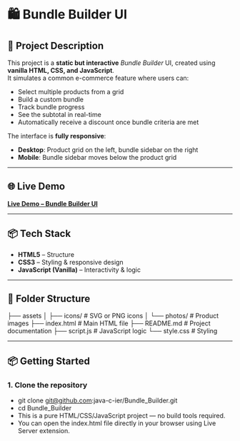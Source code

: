 # 🛍️ Bundle Builder UI

## 📖 Project Description
This project is a **static but interactive** *Bundle Builder* UI, created using **vanilla HTML, CSS, and JavaScript**.  
It simulates a common e-commerce feature where users can:
- Select multiple products from a grid
- Build a custom bundle
- Track bundle progress
- See the subtotal in real-time
- Automatically receive a discount once bundle criteria are met

The interface is **fully responsive**:
- **Desktop**: Product grid on the left, bundle sidebar on the right
- **Mobile**: Bundle sidebar moves below the product grid

---

## 🌐 Live Demo
[**Live Demo – Bundle Builder UI**](https://bundlebuilderwebsite.netlify.app/)

---

## 📦 Tech Stack
- **HTML5** – Structure
- **CSS3** – Styling & responsive design
- **JavaScript (Vanilla)** – Interactivity & logic

---

## 📂 Folder Structure
├── assets
│ ├── icons/ # SVG or PNG icons
│ └── photos/ # Product images
├── index.html # Main HTML file
├── README.md # Project documentation
├── script.js # JavaScript logic
└── style.css # Styling

---

## 📦 Getting Started

### 1. Clone the repository
- git clone git@github.com:java-c-ier/Bundle_Builder.git
- cd Bundle_Builder
- This is a pure HTML/CSS/JavaScript project — no build tools required.
- You can open the index.html file directly in your browser using Live Server extension.
